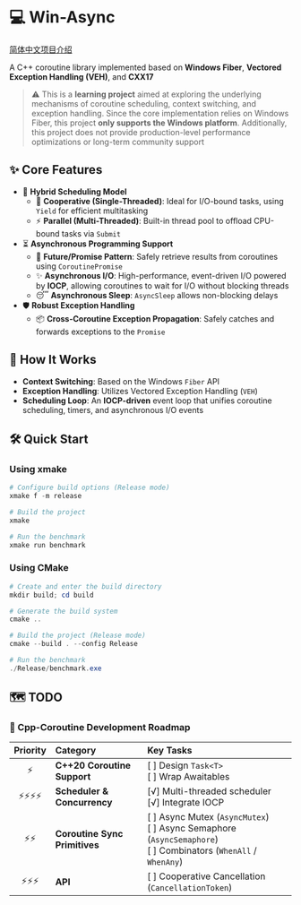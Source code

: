 # 💻 Win-Async

[简体中文项目介绍](README.zh-CN.md)

A C++ coroutine library implemented based on **Windows Fiber**, **Vectored Exception Handling (VEH)**, and **CXX17**

> ⚠️ This is a **learning project** aimed at exploring the underlying mechanisms of coroutine scheduling, context switching, and exception handling. Since the core implementation relies on Windows Fiber, this project **only supports the Windows platform**. Additionally, this project does not provide production-level performance optimizations or long-term community support

## ✨ Core Features

- 🚀 **Hybrid Scheduling Model**
  - 🤝 **Cooperative (Single-Threaded)**: Ideal for I/O-bound tasks, using `Yield` for efficient multitasking
  - ⚡ **Parallel (Multi-Threaded)**: Built-in thread pool to offload CPU-bound tasks via `Submit`
- ⏳ **Asynchronous Programming Support**
  - 🎁 **Future/Promise Pattern**: Safely retrieve results from coroutines using `CoroutinePromise`
  - ✨ **Asynchronous I/O**: High-performance, event-driven I/O powered by **IOCP**, allowing coroutines to wait for I/O without blocking threads
  - 😴 **Asynchronous Sleep**: `AsyncSleep` allows non-blocking delays
- 🛡️ **Robust Exception Handling**
  - 📦 **Cross-Coroutine Exception Propagation**: Safely catches and forwards exceptions to the `Promise`

## 🔧 How It Works

- **Context Switching**: Based on the Windows `Fiber` API
- **Exception Handling**: Utilizes Vectored Exception Handling (`VEH`)
- **Scheduling Loop**: An **IOCP-driven** event loop that unifies coroutine scheduling, timers, and asynchronous I/O events

## 🛠️ Quick Start

### Using xmake

```powershell
# Configure build options (Release mode)
xmake f -m release

# Build the project
xmake

# Run the benchmark
xmake run benchmark
```

### Using CMake

```powershell
# Create and enter the build directory
mkdir build; cd build

# Generate the build system
cmake ..

# Build the project (Release mode)
cmake --build . --config Release

# Run the benchmark
./Release/benchmark.exe
```

## 🗺️ TODO

### 🚀 Cpp-Coroutine Development Roadmap

| Priority | Category | Key Tasks |
| :---: | :--- | :--- |
| ⚡ | **C++20 Coroutine Support** | [ ] Design `Task<T>`<br>[ ] Wrap Awaitables |
| ⚡⚡⚡⚡ | **Scheduler & Concurrency** | [√] Multi-threaded scheduler<br>[√] Integrate IOCP |
| ⚡⚡ | **Coroutine Sync Primitives** | [ ] Async Mutex (`AsyncMutex`)<br>[ ] Async Semaphore (`AsyncSemaphore`)<br>[ ] Combinators (`WhenAll` / `WhenAny`) |
| ⚡⚡⚡ | **API** | [ ] Cooperative Cancellation (`CancellationToken`) |